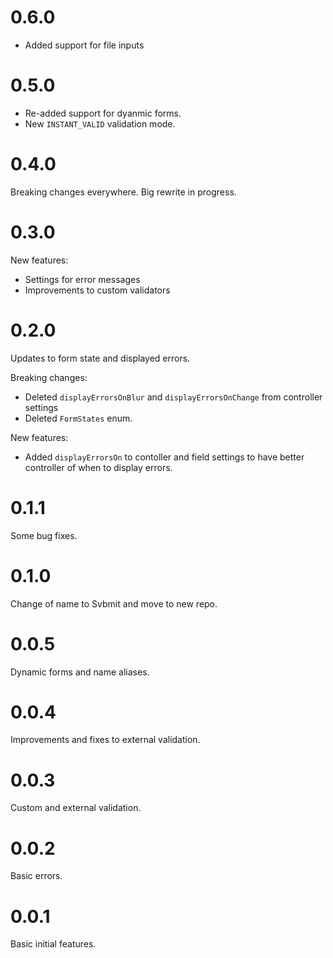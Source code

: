 # 0.6.0

* Added support for file inputs

# 0.5.0

* Re-added support for dyanmic forms.
* New `INSTANT_VALID` validation mode.

# 0.4.0

Breaking changes everywhere. Big rewrite in progress.

# 0.3.0

New features:
* Settings for error messages
* Improvements to custom validators

# 0.2.0

Updates to form state and displayed errors.

Breaking changes:
* Deleted `displayErrorsOnBlur` and `displayErrorsOnChange` from controller settings
* Deleted `FormStates` enum.

New features:
* Added `displayErrorsOn` to contoller and field settings to have better controller of when to display errors.

# 0.1.1

Some bug fixes.

# 0.1.0

Change of name to Svbmit and move to new repo.

# 0.0.5

Dynamic forms and name aliases.

# 0.0.4

Improvements and fixes to external validation.

# 0.0.3

Custom and external validation.

# 0.0.2

Basic errors.

# 0.0.1

Basic initial features.